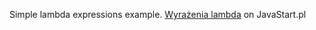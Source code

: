 Simple lambda expressions example.
[Wyrażenia lambda](http://javastart.pl/static/slownik/wyrazenia-lambda/) on JavaStart.pl
